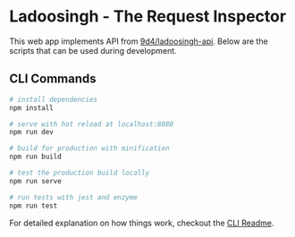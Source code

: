 # Ladoosingh - The Request Inspector

This web app implements API from [9d4/ladoosingh-api](https://github.com/9d4/ladoosingh-api). Below are the scripts that can be used during development.

## CLI Commands

``` bash
# install dependencies
npm install

# serve with hot reload at localhost:8080
npm run dev

# build for production with minification
npm run build

# test the production build locally
npm run serve

# run tests with jest and enzyme
npm run test
```

For detailed explanation on how things work, checkout the [CLI Readme](https://github.com/developit/preact-cli/blob/master/README.md).
